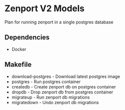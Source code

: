 # Zenport V2 Models

Plan for running zenport in a single postgres database

## Dependencies

* Docker 

## Makefile

* download-postgres - Download latest postgres image
* postgres - Run postgres container
* createdb - Create zenport db on postgres container
* dropdb - Drop zenport db from postgres container
* migrateup - Run zenport db migrations
* migratedown - Undo zenport db migrations